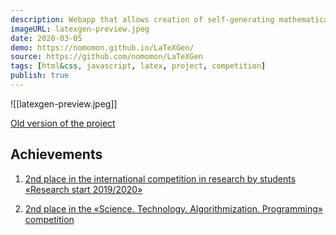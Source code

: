 ```yaml
---
description: Webapp that allows creation of self-generating mathematical problems in LaTeX and markdown languages using JavaScript.
imageURL: latexgen-preview.jpeg
date: 2020-03-05
demo: https://nomomon.github.io/LaTeXGen/
source: https://github.com/nomomon/LaTeXGen
tags: [html&css, javascript, latex, project, competition]
publish: true
---
```


![[latexgen-preview.jpeg]]

[Old version of the project](https://chickenburger.nomomon.repl.co/)

## Achievements

1. [2nd place in the international competition in research by students «Research start 2019/2020»](https://eee-science.ru/item-work/2020-3535/)

2. [2nd place in the «Science. Technology. Algorithmization. Programming» competition](https://almaty.fizmat.kz/news/rezultaty-mezhdunarodnoy-konferenci/)
